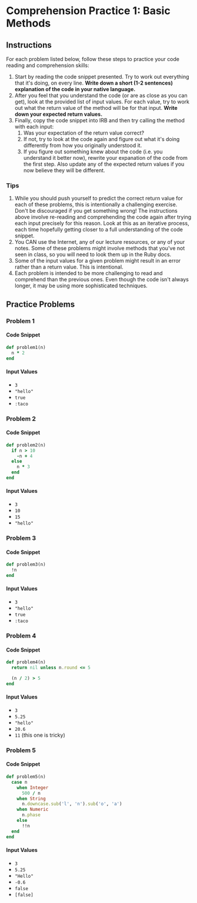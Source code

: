 # Comprehension Practice 1: Basic Methods
## Instructions
For each problem listed below, follow these steps to practice your code reading and comprehension skills:
1. Start by reading the code snippet presented. Try to work out everything that it's doing, on every line. **Write down a short (1-2 sentences) explanation of the code in your native language.**
1. After you feel that you understand the code (or are as close as you can get), look at the provided list of input values. For each value, try to work out what the return value of the method will be for that input. **Write down your expected return values.**
1. Finally, copy the code snippet into IRB and then try calling the method with each input:
    1. Was your expectation of the return value correct?
    1. If not, try to look at the code again and figure out what it's doing differently from how you originally understood it.
    1. If you figure out something knew about the code (i.e. you understand it better now), rewrite your expanation of the code from the first step. Also update any of the expected return values if you now believe they will be different.

### Tips
1. While you should push yourself to predict the correct return value for each of these problems, this is intentionally a challenging exercise. Don't be discouraged if you get something wrong! The instructions above involve re-reading and comprehending the code again after trying each input precisely for this reason. Look at this as an iterative process, each time hopefully getting closer to a full understanding of the code snippet.
1. You CAN use the Internet, any of our lecture resources, or any of your notes. Some of these problems might involve methods that you've not seen in class, so you will need to look them up in the Ruby docs.
1. Some of the input values for a given problem might result in an error rather than a return value. This is intentional.
1. Each problem is intended to be more challenging to read and comprehend than the previous ones. Even though the code isn't always longer, it may be using more sophisticated techniques.

## Practice Problems
### Problem 1
#### Code Snippet
```ruby
def problem1(n)
  n * 2
end
```

#### Input Values
* `3`
* `"hello"`
* `true`
* `:taco`

### Problem 2
#### Code Snippet
```ruby
def problem2(n)
  if n > 10
    -n + 4
  else
    n * 3
  end
end
```

#### Input Values
* `3`
* `10`
* `15`
* `"hello"`

### Problem 3
#### Code Snippet
```ruby
def problem3(n)
  !n
end
```

#### Input Values
* `3`
* `"hello"`
* `true`
* `:taco`

### Problem 4
#### Code Snippet
```ruby
def problem4(n)
  return nil unless n.round <= 5

  (n / 2) > 5
end
```

#### Input Values
* `3`
* `5.25`
* `"hello"`
* `20.6`
* `11` (this one is tricky)

### Problem 5
#### Code Snippet
```ruby
def problem5(n)
  case n
    when Integer
      500 / n
    when String
      n.downcase.sub('l', 'n').sub('o', 'a')
    when Numeric
      n.phase
    else
      !!n
  end
end
```

#### Input Values
* `3`
* `5.25`
* `"Hello"`
* `-0.6`
* `false`
* `[false]`
